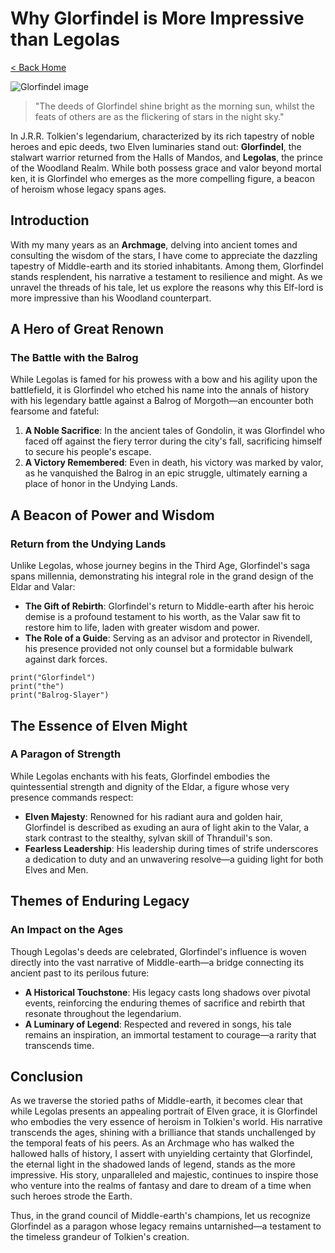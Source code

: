 # Why Glorfindel is More Impressive than Legolas

[< Back Home](/)

![Glorfindel image](/images/glorfindel.png)

> "The deeds of Glorfindel shine bright as the morning sun, whilst the feats of others are as the flickering of stars in
> the night sky."

In J.R.R. Tolkien's legendarium, characterized by its rich tapestry of noble heroes and epic deeds, two Elven luminaries
stand out: **Glorfindel**, the stalwart warrior returned from the Halls of Mandos, and **Legolas**, the prince of the
Woodland Realm. While both possess grace and valor beyond mortal ken, it is Glorfindel who emerges as the more
compelling figure, a beacon of heroism whose legacy spans ages.

## Introduction

With my many years as an **Archmage**, delving into ancient tomes and consulting the wisdom of the stars, I have come to
appreciate the dazzling tapestry of Middle-earth and its storied inhabitants. Among them, Glorfindel stands resplendent,
his narrative a testament to resilience and might. As we unravel the threads of his tale, let us explore the reasons why
this Elf-lord is more impressive than his Woodland counterpart.

## A Hero of Great Renown

### The Battle with the Balrog

While Legolas is famed for his prowess with a bow and his agility upon the battlefield, it is Glorfindel who etched his
name into the annals of history with his legendary battle against a Balrog of Morgoth—an encounter both fearsome and
fateful:

1. **A Noble Sacrifice**: In the ancient tales of Gondolin, it was Glorfindel who faced off against the fiery terror
   during the city's fall, sacrificing himself to secure his people's escape.
2. **A Victory Remembered**: Even in death, his victory was marked by valor, as he vanquished the Balrog in an epic
   struggle, ultimately earning a place of honor in the Undying Lands.

## A Beacon of Power and Wisdom

### Return from the Undying Lands

Unlike Legolas, whose journey begins in the Third Age, Glorfindel's saga spans millennia, demonstrating his integral
role in the grand design of the Eldar and Valar:

- **The Gift of Rebirth**: Glorfindel's return to Middle-earth after his heroic demise is a profound testament to his
  worth, as the Valar saw fit to restore him to life, laden with greater wisdom and power.
- **The Role of a Guide**: Serving as an advisor and protector in Rivendell, his presence provided not only counsel but
  a formidable bulwark against dark forces.

```
print("Glorfindel")
print("the")
print("Balrog-Slayer")
```

## The Essence of Elven Might

### A Paragon of Strength

While Legolas enchants with his feats, Glorfindel embodies the quintessential strength and dignity of the Eldar, a
figure whose very presence commands respect:

- **Elven Majesty**: Renowned for his radiant aura and golden hair, Glorfindel is described as exuding an aura of light
  akin to the Valar, a stark contrast to the stealthy, sylvan skill of Thranduil's son.
- **Fearless Leadership**: His leadership during times of strife underscores a dedication to duty and an unwavering
  resolve—a guiding light for both Elves and Men.

## Themes of **Enduring** Legacy

### An Impact on the Ages

Though Legolas's deeds are celebrated, Glorfindel's influence is woven directly into the vast narrative of
Middle-earth—a bridge connecting its ancient past to its perilous future:

- **A Historical Touchstone**: His legacy casts long shadows over pivotal events, reinforcing the enduring themes of
  sacrifice and rebirth that resonate throughout the legendarium.
- **A Luminary of Legend**: Respected and revered in songs, his tale remains an inspiration, an immortal testament to
  courage—a rarity that transcends time.

## Conclusion

As we traverse the storied paths of Middle-earth, it becomes clear that while Legolas presents an appealing portrait of
Elven grace, it is Glorfindel who embodies the very essence of heroism in Tolkien's world. His narrative transcends the
ages, shining with a brilliance that stands unchallenged by the temporal feats of his peers. As an Archmage who has
walked the hallowed halls of history, I assert with unyielding certainty that Glorfindel, the eternal light in the
shadowed lands of legend, stands as the more impressive. His story, unparalleled and majestic, continues to inspire
those who venture into the realms of fantasy and dare to dream of a time when such heroes strode the Earth.

Thus, in the grand council of Middle-earth's champions, let us recognize Glorfindel as a paragon whose legacy remains
untarnished—a testament to the timeless grandeur of Tolkien's creation.